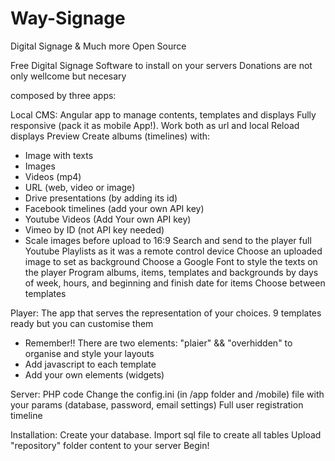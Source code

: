 # Way-Signage
Digital Signage &amp; Much more Open Source

Free Digital Signage Software to install on your servers
Donations are not only wellcome but necesary

composed by three apps:

Local CMS: Angular app to manage contents, templates and displays
Fully responsive (pack it as mobile App!). Work both as url and local
Reload displays
Preview
Create albums (timelines) with:
- Image with texts
- Images
- Videos (mp4)
- URL (web, video or image)
- Drive presentations (by adding its id)
- Facebook timelines (add your own API key)
- Youtube Videos (Add Your own API key)
- Vimeo by ID (not API key needed)
- Scale images before upload to 16:9 
Search and send to the player full Youtube Playlists as it was a remote control device
Choose an uploaded image to set as background
Choose a Google Font to style the texts on the player
Program albums, items, templates and backgrounds by days of week, hours, and beginning and finish date for items
Choose between templates 

Player:
The app that serves the representation of your choices. 
9 templates ready but you can customise them
- Remember!! There are two elements: "plaier" && "overhidden" to organise and style your layouts
- Add javascript to each template
- Add your own elements (widgets)

Server:
PHP code
Change the config.ini (in /app folder and /mobile) file with your params (database, password, email settings)
Full user registration timeline

Installation:
Create your database.
Import sql file to create all tables
Upload "repository" folder content to your server
Begin!

